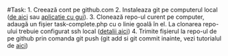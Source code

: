 #Task:
    1. Creează cont pe github.com
    2. Instaleaza git pe computerul local ([de aici](http://git-scm.com/downloads) sau [aplicatie
            cu gui](https://windows.github.com/)).
    3. Clonează repo-ul curent pe computer, adaugă un fișier task-complete.php cu
        o linie goală în el. La clonarea repo-ului trebuie configurat ssh local
        ([detalii aici](http://guides.beanstalkapp.com/version-control/git-on-windows.html))
    4. Trimite fișierul la repo-ul de pe github prin comanda git push
        (git add si git commit inainte, vezi tutorialul de [aici](https://try.github.io/levels/1/challenges/1))

